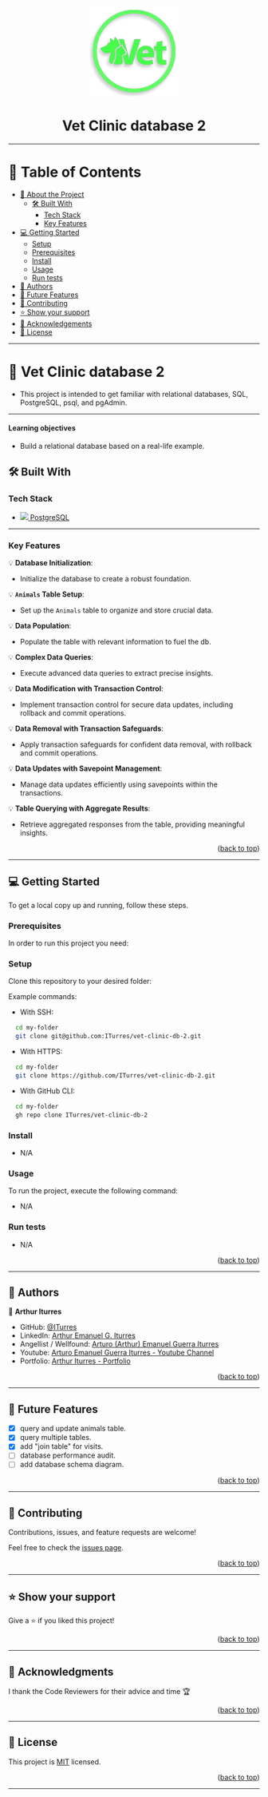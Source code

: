 <a name="readme-top"></a>

<div align="center">
    <img src="src/media/vet-clinic-logo.png" alt="vet clinic logo" width="180"  height="auto" />
    <h1><b>Vet Clinic database 2</b></h1>
</div>

---

<!-- TABLE OF CONTENTS -->

# 📗 Table of Contents

- [📖 About the Project](#about-project)
  - [🛠 Built With](#built-with)
    - [Tech Stack](#tech-stack)
    - [Key Features](#key-features)
- [💻 Getting Started](#getting-started)
  - [Setup](#setup)
  - [Prerequisites](#prerequisites)
  - [Install](#install)
  - [Usage](#usage)
  - [Run tests](#run-tests)
- [👥 Authors](#authors)
- [🔭 Future Features](#future-features)
- [🤝 Contributing](#contributing)
- [⭐️ Show your support](#support)
- [🙏 Acknowledgements](#acknowledgements)
- [📝 License](#license)

---

<!-- PROJECT DESCRIPTION -->

# 📖 Vet Clinic database 2 <a name="about-project"></a>

- This project is intended to get familiar with relational databases, SQL, PostgreSQL, psql, and pgAdmin.

---

#### Learning objectives

- Build a relational database based on a real-life example.

## 🛠 Built With <a name="built-with"></a>

### Tech Stack <a name="tech-stack"></a>

  <ul>
    <li>
      <a href="https://www.postgresql.org/">
        <img src="https://skillicons.dev/icons?i=postgresql"/>
        PostgreSQL
      </a>
    </li>
  </ul>

---

<!-- Features -->

### Key Features <a name="key-features"></a>

:bulb: **Database Initialization**:

- Initialize the database to create a robust foundation.

:bulb: **`Animals` Table Setup**:

- Set up the `Animals` table to organize and store crucial data.

:bulb: **Data Population**:

- Populate the table with relevant information to fuel the db.

:bulb: **Complex Data Queries**:

- Execute advanced data queries to extract precise insights.

:bulb: **Data Modification with Transaction Control**:

- Implement transaction control for secure data updates, including rollback and commit operations.

:bulb: **Data Removal with Transaction Safeguards**:

- Apply transaction safeguards for confident data removal, with rollback and commit operations.

:bulb: **Data Updates with Savepoint Management**:

- Manage data updates efficiently using savepoints within the transactions.

:bulb: **Table Querying with Aggregate Results**:

- Retrieve aggregated responses from the table, providing meaningful insights.

<p align="right">(<a href="#readme-top">back to top</a>)</p>

---

<!-- GETTING STARTED -->

## 💻 Getting Started <a name="getting-started"></a>

To get a local copy up and running, follow these steps.

### Prerequisites

In order to run this project you need:

### Setup

Clone this repository to your desired folder:

Example commands:

- With SSH:

```bash
  cd my-folder
  git clone git@github.com:ITurres/vet-clinic-db-2.git
```

- With HTTPS:

```bash
  cd my-folder
  git clone https://github.com/ITurres/vet-clinic-db-2.git
```

- With GitHub CLI:

```bash
  cd my-folder
  gh repo clone ITurres/vet-clinic-db-2
```

### Install

- N/A

### Usage

To run the project, execute the following command:

- N/A

### Run tests

- N/A

<p align="right">(<a href="#readme-top">back to top</a>)</p>

---

<!-- AUTHORS -->

## 👥 Authors <a name="authors"></a>

👤 **Arthur Iturres**

- GitHub: [@ITurres](https://github.com/ITurres)
- LinkedIn: [Arthur Emanuel G. Iturres](https://www.linkedin.com/in/arturoemanuelguerraiturres/)
- Angellist / Wellfound: [Arturo (Arthur) Emanuel Guerra Iturres](https://wellfound.com/u/arturo-arthur-emanuel-guerra-iturres)
- Youtube: [Arturo Emanuel Guerra Iturres - Youtube Channel](https://www.youtube.com/channel/UC6GFUFHOtBS9mOuI8EJ6q4g)
- Portfolio: [Arthur Iturres - Portfolio](https://iturres.github.io/iturres-reactive-portfolio/)

<p align="right">(<a href="#readme-top">back to top</a>)</p>

---

<!-- FUTURE FEATURES -->

## 🔭 Future Features <a name="future-features"></a>

- [x] query and update animals table.
- [x] query multiple tables.
- [x] add "join table" for visits.
- [ ] database performance audit.
- [ ] add database schema diagram.

<p align="right">(<a href="#readme-top">back to top</a>)</p>

---

<!-- CONTRIBUTING -->

## 🤝 Contributing <a name="contributing"></a>

Contributions, issues, and feature requests are welcome!

Feel free to check the [issues page](https://github.com/ITurres/vet-clinic-db-2/issues).

<p align="right">(<a href="#readme-top">back to top</a>)</p>

---

<!-- SUPPORT -->

## ⭐️ Show your support <a name="support"></a>

Give a ⭐ if you liked this project!

<p align="right">(<a href="#readme-top">back to top</a>)</p>

---

<!-- ACKNOWLEDGEMENTS -->

## 🙏 Acknowledgments <a name="acknowledgements"></a>

I thank the Code Reviewers for their advice and time 🏆

<p align="right">(<a href="#readme-top">back to top</a>)</p>

---

<!-- LICENSE -->

## 📝 License <a name="license"></a>

This project is [MIT](./LICENSE) licensed.

<p align="right">(<a href="#readme-top">back to top</a>)</p>

---
